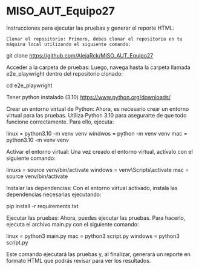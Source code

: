 # MISO_AUT_Equipo27

Instrucciones para ejecutar las pruebas y generar el reporte HTML:

    Clonar el repositorio: Primero, debes clonar el repositorio en tu máquina local utilizando el siguiente comando:

git clone https://github.com/AlejaRck/MISO_AUT_Equipo27

Acceder a la carpeta de pruebas: Luego, navega hasta la carpeta llamada e2e_playwright dentro del repositorio clonado:

cd e2e_playwright

Tener python instalado (3.10)
https://www.python.org/downloads/

Crear un entorno virtual de Python: Ahora, es necesario crear un entorno virtual para las pruebas. Utiliza Python 3.10 para asegurarte de que todo funcione correctamente. Para ello, ejecuta:

linux = python3.10 -m venv venv
windwos = python -m venv venv
mac = python3.10 -m venv venv

Activar el entorno virtual: Una vez creado el entorno virtual, actívalo con el siguiente comando:

linuxs = source venv/bin/activate
windows = venv\Scripts\activate
mac = source venv/bin/activate

Instalar las dependencias: Con el entorno virtual activado, instala las dependencias necesarias ejecutando:

pip install -r requirements.txt

Ejecutar las pruebas: Ahora, puedes ejecutar las pruebas. Para hacerlo, ejecuta el archivo main.py con el siguiente comando:

linux = python3 main.py
mac =  python3 script.py
windows = python3 script.py


Este comando ejecutará las pruebas y, al finalizar, generará un reporte en formato HTML que podrás revisar para ver los resultados.
